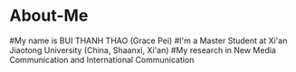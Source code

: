 # About-Me
#My name is BUI THANH THAO (Grace Pei)
#I'm a Master Student at Xi'an Jiaotong University (China, Shaanxi, Xi'an)
#My research in New Media Communication and International Communication
